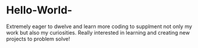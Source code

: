 # Hello-World-
Extremely eager to dwelve and learn more coding to supplment not only my work but also my curiosities.
Really interested in learning and creating new projects to problem solve!
